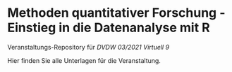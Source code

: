 # Methoden quantitativer Forschung - Einstieg in die Datenanalyse mit R 

Veranstaltungs-Repository für *DVDW 03/2021 Virtuell 9*

Hier finden Sie alle Unterlagen für die Veranstaltung.
